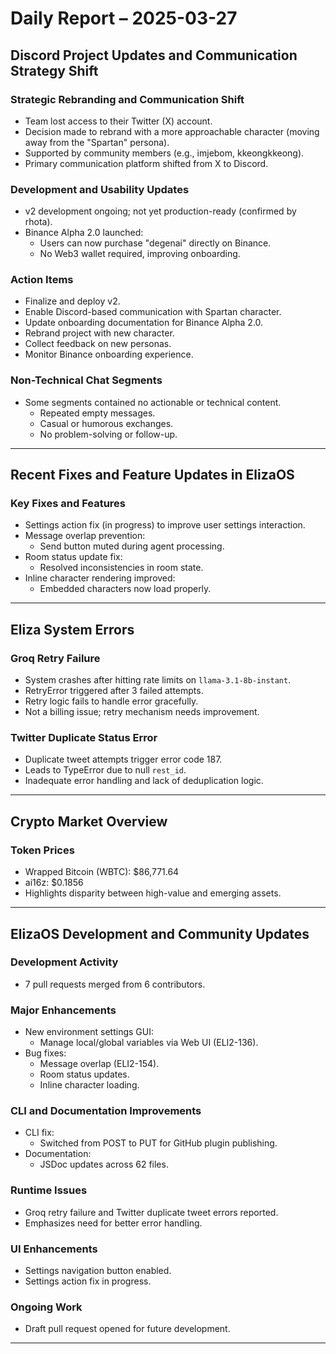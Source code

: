 # Daily Report – 2025-03-27

## Discord Project Updates and Communication Strategy Shift

### Strategic Rebranding and Communication Shift
- Team lost access to their Twitter (X) account.
- Decision made to rebrand with a more approachable character (moving away from the "Spartan" persona).
- Supported by community members (e.g., imjebom, kkeongkkeong).
- Primary communication platform shifted from X to Discord.

### Development and Usability Updates
- v2 development ongoing; not yet production-ready (confirmed by rhota).
- Binance Alpha 2.0 launched:
  - Users can now purchase "degenai" directly on Binance.
  - No Web3 wallet required, improving onboarding.

### Action Items
- Finalize and deploy v2.
- Enable Discord-based communication with Spartan character.
- Update onboarding documentation for Binance Alpha 2.0.
- Rebrand project with new character.
- Collect feedback on new personas.
- Monitor Binance onboarding experience.

### Non-Technical Chat Segments
- Some segments contained no actionable or technical content.
  - Repeated empty messages.
  - Casual or humorous exchanges.
  - No problem-solving or follow-up.

---

## Recent Fixes and Feature Updates in ElizaOS

### Key Fixes and Features
- Settings action fix (in progress) to improve user settings interaction.
- Message overlap prevention:
  - Send button muted during agent processing.
- Room status update fix:
  - Resolved inconsistencies in room state.
- Inline character rendering improved:
  - Embedded characters now load properly.

---

## Eliza System Errors

### Groq Retry Failure
- System crashes after hitting rate limits on `llama-3.1-8b-instant`.
- RetryError triggered after 3 failed attempts.
- Retry logic fails to handle error gracefully.
- Not a billing issue; retry mechanism needs improvement.

### Twitter Duplicate Status Error
- Duplicate tweet attempts trigger error code 187.
- Leads to TypeError due to null `rest_id`.
- Inadequate error handling and lack of deduplication logic.

---

## Crypto Market Overview

### Token Prices
- Wrapped Bitcoin (WBTC): $86,771.64
- ai16z: $0.1856
- Highlights disparity between high-value and emerging assets.

---

## ElizaOS Development and Community Updates

### Development Activity
- 7 pull requests merged from 6 contributors.

### Major Enhancements
- New environment settings GUI:
  - Manage local/global variables via Web UI (ELI2-136).
- Bug fixes:
  - Message overlap (ELI2-154).
  - Room status updates.
  - Inline character loading.

### CLI and Documentation Improvements
- CLI fix:
  - Switched from POST to PUT for GitHub plugin publishing.
- Documentation:
  - JSDoc updates across 62 files.

### Runtime Issues
- Groq retry failure and Twitter duplicate tweet errors reported.
- Emphasizes need for better error handling.

### UI Enhancements
- Settings navigation button enabled.
- Settings action fix in progress.

### Ongoing Work
- Draft pull request opened for future development.

---